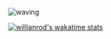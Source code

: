 ![waving](https://capsule-render.vercel.app/api?type=waving&height=200&text=Hello!%20Jinseok's%20GitHub&fontAlign=50&fontAlignY=40&color=gradient)

<!--
**Lainari/Lainari** is a ✨ _special_ ✨ repository because its `README.md` (this file) appears on your GitHub profile.

Here are some ideas to get you started:

- 🔭 I’m currently working on ...
- 🌱 I’m currently learning ...
- 👯 I’m looking to collaborate on ...
- 🤔 I’m looking for help with ...
- 💬 Ask me about ...
- 📫 How to reach me: ...
- 😄 Pronouns: ...
- ⚡ Fun fact: ...
-->


[![willianrod's wakatime stats](https://github-readme-stats.vercel.app/api/wakatime?username=Lainari)](https://github.com/anuraghazra/github-readme-stats)
